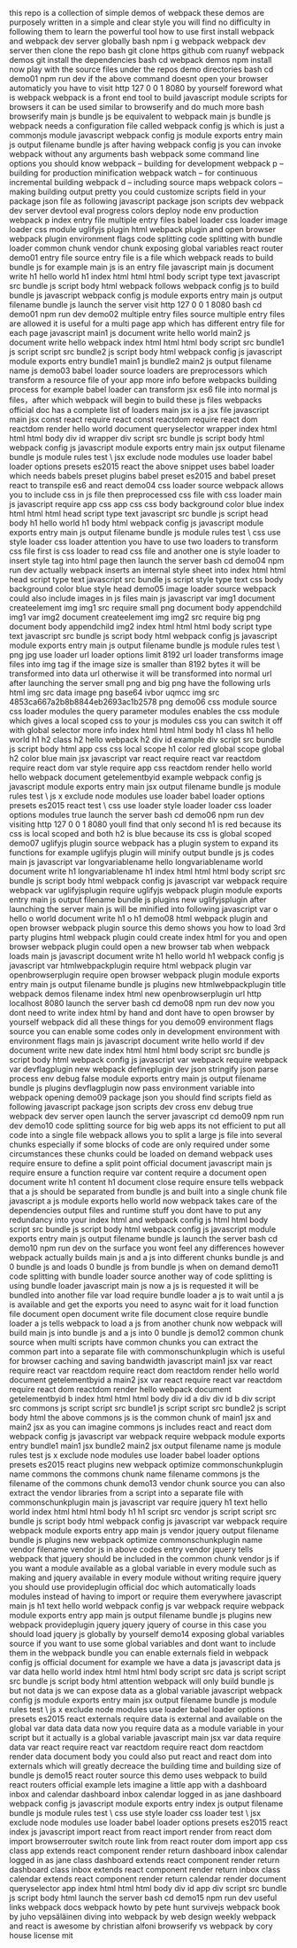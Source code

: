 this repo is a collection of simple demos of webpack these demos are purposely written in a simple and clear style you will find no difficulty in following them to learn the powerful tool how to use first install webpack and webpack dev server globally bash npm i g webpack webpack dev server then clone the repo bash git clone https github com ruanyf webpack demos git install the dependencies bash cd webpack demos npm install now play with the source files under the repos demo directories bash cd demo01 npm run dev if the above command doesnt open your browser automaticly you have to visit http 127 0 0 1 8080 by yourself foreword what is webpack webpack is a front end tool to build javascript module scripts for browsers it can be used similar to browserify and do much more bash browserify main js bundle js be equivalent to webpack main js bundle js webpack needs a configuration file called webpack config js which is just a commonjs module javascript webpack config js module exports entry main js output filename bundle js after having webpack config js you can invoke webpack without any arguments bash webpack some command line options you should know webpack – building for development webpack p – building for production minification webpack watch – for continuous incremental building webpack d – including source maps webpack colors – making building output pretty you could customize scripts field in your package json file as following javascript package json scripts dev webpack dev server devtool eval progress colors deploy node env production webpack p index entry file multiple entry files babel loader css loader image loader css module uglifyjs plugin html webpack plugin and open browser webpack plugin environment flags code splitting code splitting with bundle loader common chunk vendor chunk exposing global variables react router demo01 entry file source entry file is a file which webpack reads to build bundle js for example main js is an entry file javascript main js document write h1 hello world h1 index html html html body script type text javascript src bundle js script body html webpack follows webpack config js to build bundle js javascript webpack config js module exports entry main js output filename bundle js launch the server visit http 127 0 0 1 8080 bash cd demo01 npm run dev demo02 multiple entry files source multiple entry files are allowed it is useful for a multi page app which has different entry file for each page javascript main1 js document write hello world main2 js document write hello webpack index html html html body script src bundle1 js script script src bundle2 js script body html webpack config js javascript module exports entry bundle1 main1 js bundle2 main2 js output filename name js demo03 babel loader source loaders are preprocessors which transform a resource file of your app more info before webpacks building process for example babel loader can transform jsx es6 file into normal js files，after which webpack will begin to build these js files webpacks official doc has a complete list of loaders main jsx is a jsx file javascript main jsx const react require react const reactdom require react dom reactdom render hello world document queryselector wrapper index html html html body div id wrapper div script src bundle js script body html webpack config js javascript module exports entry main jsx output filename bundle js module rules test \ jsx exclude node modules use loader babel loader options presets es2015 react the above snippet uses babel loader which needs babels preset plugins babel preset es2015 and babel preset react to transpile es6 and react demo04 css loader source webpack allows you to include css in js file then preprocessed css file with css loader main js javascript require app css app css css body background color blue index html html html head script type text javascript src bundle js script head body h1 hello world h1 body html webpack config js javascript module exports entry main js output filename bundle js module rules test \ css use style loader css loader attention you have to use two loaders to transform css file first is css loader to read css file and another one is style loader to insert style tag into html page then launch the server bash cd demo04 npm run dev actually webpack inserts an internal style sheet into index html html head script type text javascript src bundle js script style type text css body background color blue style head demo05 image loader source webpack could also include images in js files main js javascript var img1 document createelement img img1 src require small png document body appendchild img1 var img2 document createelement img img2 src require big png document body appendchild img2 index html html html body script type text javascript src bundle js script body html webpack config js javascript module exports entry main js output filename bundle js module rules test \ png jpg use loader url loader options limit 8192 url loader transforms image files into img tag if the image size is smaller than 8192 bytes it will be transformed into data url otherwise it will be transformed into normal url after launching the server small png and big png have the following urls html img src data image png base64 ivbor uqmcc img src 4853ca667a2b8b8844eb2693ac1b2578 png demo06 css module source css loader modules the query parameter modules enables the css module which gives a local scoped css to your js modules css you can switch it off with global selector more info index html html html body h1 class h1 hello world h1 h2 class h2 hello webpack h2 div id example div script src bundle js script body html app css css local scope h1 color red global scope global h2 color blue main jsx javascript var react require react var reactdom require react dom var style require app css reactdom render hello world hello webpack document getelementbyid example webpack config js javascript module exports entry main jsx output filename bundle js module rules test \ js x exclude node modules use loader babel loader options presets es2015 react test \ css use loader style loader loader css loader options modules true launch the server bash cd demo06 npm run dev visiting http 127 0 0 1 8080 youll find that only second h1 is red because its css is local scoped and both h2 is blue because its css is global scoped demo07 uglifyjs plugin source webpack has a plugin system to expand its functions for example uglifyjs plugin will minify output bundle js js codes main js javascript var longvariablename hello longvariablename world document write h1 longvariablename h1 index html html html body script src bundle js script body html webpack config js javascript var webpack require webpack var uglifyjsplugin require uglifyjs webpack plugin module exports entry main js output filename bundle js plugins new uglifyjsplugin after launching the server main js will be minified into following javascript var o hello o world document write h1 o h1 demo08 html webpack plugin and open browser webpack plugin source this demo shows you how to load 3rd party plugins html webpack plugin could create index html for you and open browser webpack plugin could open a new browser tab when webpack loads main js javascript document write h1 hello world h1 webpack config js javascript var htmlwebpackplugin require html webpack plugin var openbrowserplugin require open browser webpack plugin module exports entry main js output filename bundle js plugins new htmlwebpackplugin title webpack demos filename index html new openbrowserplugin url http localhost 8080 launch the server bash cd demo08 npm run dev now you dont need to write index html by hand and dont have to open browser by yourself webpack did all these things for you demo09 environment flags source you can enable some codes only in development environment with environment flags main js javascript document write hello world if dev document write new date index html html html body script src bundle js script body html webpack config js javascript var webpack require webpack var devflagplugin new webpack defineplugin dev json stringify json parse process env debug false module exports entry main js output filename bundle js plugins devflagplugin now pass environment variable into webpack opening demo09 package json you should find scripts field as following javascript package json scripts dev cross env debug true webpack dev server open launch the server javascript cd demo09 npm run dev demo10 code splitting source for big web apps its not efficient to put all code into a single file webpack allows you to split a large js file into several chunks especially if some blocks of code are only required under some circumstances these chunks could be loaded on demand webpack uses require ensure to define a split point official document javascript main js require ensure a function require var content require a document open document write h1 content h1 document close require ensure tells webpack that a js should be separated from bundle js and built into a single chunk file javascript a js module exports hello world now webpack takes care of the dependencies output files and runtime stuff you dont have to put any redundancy into your index html and webpack config js html html body script src bundle js script body html webpack config js javascript module exports entry main js output filename bundle js launch the server bash cd demo10 npm run dev on the surface you wont feel any differences however webpack actually builds main js and a js into different chunks bundle js and 0 bundle js and loads 0 bundle js from bundle js when on demand demo11 code splitting with bundle loader source another way of code splitting is using bundle loader javascript main js now a js is requested it will be bundled into another file var load require bundle loader a js to wait until a js is available and get the exports you need to async wait for it load function file document open document write file document close require bundle loader a js tells webpack to load a js from another chunk now webpack will build main js into bundle js and a js into 0 bundle js demo12 common chunk source when multi scripts have common chunks you can extract the common part into a separate file with commonschunkplugin which is useful for browser caching and saving bandwidth javascript main1 jsx var react require react var reactdom require react dom reactdom render hello world document getelementbyid a main2 jsx var react require react var reactdom require react dom reactdom render hello webpack document getelementbyid b index html html html body div id a div div id b div script src commons js script script src bundle1 js script script src bundle2 js script body html the above commons js is the common chunk of main1 jsx and main2 jsx as you can imagine commons js includes react and react dom webpack config js javascript var webpack require webpack module exports entry bundle1 main1 jsx bundle2 main2 jsx output filename name js module rules test js x exclude node modules use loader babel loader options presets es2015 react plugins new webpack optimize commonschunkplugin name commons the commons chunk name filename commons js the filename of the commons chunk demo13 vendor chunk source you can also extract the vendor libraries from a script into a separate file with commonschunkplugin main js javascript var require jquery h1 text hello world index html html html body h1 h1 script src vendor js script script src bundle js script body html webpack config js javascript var webpack require webpack module exports entry app main js vendor jquery output filename bundle js plugins new webpack optimize commonschunkplugin name vendor filename vendor js in above codes entry vendor jquery tells webpack that jquery should be included in the common chunk vendor js if you want a module available as a global variable in every module such as making and jquery available in every module without writing require jquery you should use provideplugin official doc which automatically loads modules instead of having to import or require them everywhere javascript main js h1 text hello world webpack config js var webpack require webpack module exports entry app main js output filename bundle js plugins new webpack provideplugin jquery jquery jquery of course in this case you should load jquery js globally by yourself demo14 exposing global variables source if you want to use some global variables and dont want to include them in the webpack bundle you can enable externals field in webpack config js official document for example we have a data js javascript data js var data hello world index html html html body script src data js script script src bundle js script body html attention webpack will only build bundle js but not data js we can expose data as a global variable javascript webpack config js module exports entry main jsx output filename bundle js module rules test \ js x exclude node modules use loader babel loader options presets es2015 react externals require data is external and available on the global var data data data now you require data as a module variable in your script but it actually is a global variable javascript main jsx var data require data var react require react var reactdom require react dom reactdom render data document body you could also put react and react dom into externals which will greatly decreace the building time and building size of bundle js demo15 react router source this demo uses webpack to build react routers official example lets imagine a little app with a dashboard inbox and calendar dashboard inbox calendar logged in as jane dashboard webpack config js javascript module exports entry index js output filename bundle js module rules test \ css use style loader css loader test \ jsx exclude node modules use loader babel loader options presets es2015 react index js javascript import react from react import render from react dom import browserrouter switch route link from react router dom import app css class app extends react component render return dashboard inbox calendar logged in as jane class dashboard extends react component render return dashboard class inbox extends react component render return inbox class calendar extends react component render return calendar render document queryselector app index html html html body div id app div script src bundle js script body html launch the server bash cd demo15 npm run dev useful links webpack docs webpack howto by pete hunt survivejs webpack book by juho vepsäläinen diving into webpack by web design weekly webpack and react is awesome by christian alfoni browserify vs webpack by cory house license mit